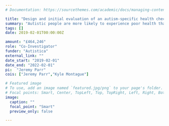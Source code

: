 ```yaml
---
# Documentation: https://sourcethemes.com/academic/docs/managing-content/

title: "Design and initial evaluation of an autism-specific health check for use with autistic adults in NHS Primary Care"
summary: "Autistic people are more likely to experience poor health than people who are not autistic. Some don't seek help when they are unwell and many find going to the doctors difficult. We will work with autistic people to develop and test an autism health check for use in General Practice (by GPs). It could become something that in the future is offered to all autistic people on the NHS."
tags: []
date: 2019-02-01T00:00:00Z

amount: "£464,246"
role: "Co-Investigator"
funder: "Autistica"
external_link: ""
date_start: "2019-02-01"
date_end: "2022-02-01"
pi:  "Jeremy Parr"
cois: ["Jeremy Parr","Kyle Montague"]

# Featured image
# To use, add an image named `featured.jpg/png` to your page's folder.
# Focal points: Smart, Center, TopLeft, Top, TopRight, Left, Right, BottomLeft, Bottom, BottomRight.
image:
  caption: ""
  focal_point: "Smart"
  preview_only: false

---
```

